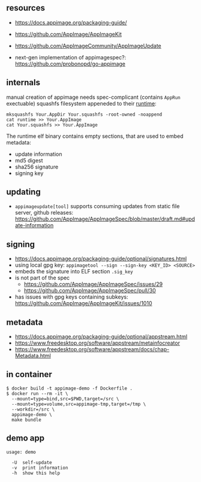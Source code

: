## resources

- https://docs.appimage.org/packaging-guide/
- https://github.com/AppImage/AppImageKit
- https://github.com/AppImageCommunity/AppImageUpdate

- next-gen implementation of appimagespec?: https://github.com/probonopd/go-appimage

## internals

manual creation of appimage needs spec-complicant (contains `AppRun` exectuable)
squashfs filesystem appeneded to their [runtime](https://github.com/AppImage/AppImageKit/blob/master/src/runtime.c):

```
mksquashfs Your.AppDir Your.squashfs -root-owned -noappend
cat runtime >> Your.AppImage
cat Your.squashfs >> Your.AppImage
```

The runtime elf binary contains empty sections, that are used to embed metadata:
- update information
- md5 digest
- sha256 signature
- signing key

## updating

- `appimageupdate[tool]` supports consuming updates from static file server, github releases: https://github.com/AppImage/AppImageSpec/blob/master/draft.md#update-information

## signing

- https://docs.appimage.org/packaging-guide/optional/signatures.html
- using local gpg key: `appimagetool --sign --sign-key <KEY_ID> <SOURCE>`
- embeds the signature into ELF section `.sig_key`
- is not part of the spec
  - https://github.com/AppImage/AppImageSpec/issues/29
  - https://github.com/AppImage/AppImageSpec/pull/30
- has issues with gpg keys containing subkeys: https://github.com/AppImage/AppImageKit/issues/1010

## metadata

- https://docs.appimage.org/packaging-guide/optional/appstream.html
- https://www.freedesktop.org/software/appstream/metainfocreator
- https://www.freedesktop.org/software/appstream/docs/chap-Metadata.html

## in container

```
$ docker build -t appimage-demo -f Dockerfile .
$ docker run --rm -it \
  --mount=type=bind,src=$PWD,target=/src \
  --mount=type=volume,src=appimage-tmp,target=/tmp \
  --workdir=/src \
  appimage-demo \
  make bundle
```

## demo app

```
usage: demo

  -U  self-update
  -v  print information
  -h  show this help
```
